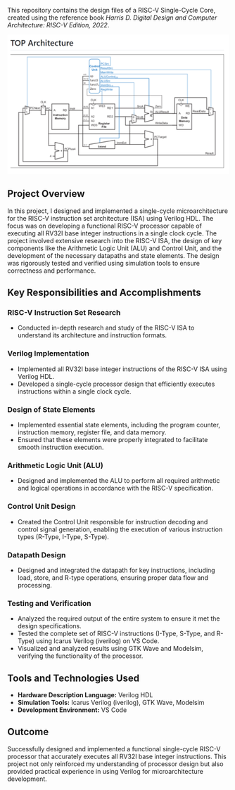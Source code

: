 This repository contains the design files of a RISC-V Single-Cycle Core, created using the reference book *Harris D. Digital Design and Computer Architecture: RISC-V Edition, 2022*.

!['RISCV,.PNG'](RISCV,.PNG)

## Project Overview

In this project, I designed and implemented a single-cycle microarchitecture for the RISC-V instruction set architecture (ISA) using Verilog HDL. The focus was on developing a functional RISC-V processor capable of executing all RV32I base integer instructions in a single clock cycle. The project involved extensive research into the RISC-V ISA, the design of key components like the Arithmetic Logic Unit (ALU) and Control Unit, and the development of the necessary datapaths and state elements. The design was rigorously tested and verified using simulation tools to ensure correctness and performance.

## Key Responsibilities and Accomplishments

### RISC-V Instruction Set Research
- Conducted in-depth research and study of the RISC-V ISA to understand its architecture and instruction formats.

### Verilog Implementation
- Implemented all RV32I base integer instructions of the RISC-V ISA using Verilog HDL.
- Developed a single-cycle processor design that efficiently executes instructions within a single clock cycle.

### Design of State Elements
- Implemented essential state elements, including the program counter, instruction memory, register file, and data memory.
- Ensured that these elements were properly integrated to facilitate smooth instruction execution.

### Arithmetic Logic Unit (ALU)
- Designed and implemented the ALU to perform all required arithmetic and logical operations in accordance with the RISC-V specification.

### Control Unit Design
- Created the Control Unit responsible for instruction decoding and control signal generation, enabling the execution of various instruction types (R-Type, I-Type, S-Type).

### Datapath Design
- Designed and integrated the datapath for key instructions, including load, store, and R-type operations, ensuring proper data flow and processing.

### Testing and Verification
- Analyzed the required output of the entire system to ensure it met the design specifications.
- Tested the complete set of RISC-V instructions (I-Type, S-Type, and R-Type) using Icarus Verilog (iverilog) on VS Code.
- Visualized and analyzed results using GTK Wave and Modelsim, verifying the functionality of the processor.

## Tools and Technologies Used

- **Hardware Description Language:** Verilog HDL
- **Simulation Tools:** Icarus Verilog (iverilog), GTK Wave, Modelsim
- **Development Environment:** VS Code

## Outcome

Successfully designed and implemented a functional single-cycle RISC-V processor that accurately executes all RV32I base integer instructions. This project not only reinforced my understanding of processor design but also provided practical experience in using Verilog for microarchitecture development.
